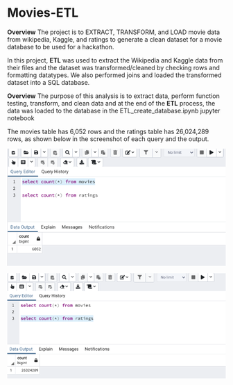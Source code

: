 # Movies-ETL

**Overview**
The project is to EXTRACT, TRANSFORM, and LOAD movie data from wikipedia, Kaggle, and ratings to generate a clean dataset for a movie database to be used for a hackathon.

In this project, **ETL** was used to extract the Wikipedia and Kaggle data from their files and the dataset was transformed/cleaned by checking rows and formatting datatypes. We also performed joins and loaded the transformed dataset into a SQL database.

**Overview**
The purpose of this analysis is to extract data, perform function testing, transform, and clean data and at the end of the **ETL** process, the data was loaded to the database in the ETL_create_database.ipynb jupyter notebook

The movies table has 6,052 rows and the ratings table has 26,024,289 rows, as shown below in the screenshot of each query and the output. 

![movies_query.png](https://github.com/FUNMIIB/Movies-ETL/blob/main/Resources/movies_query.png)

![ratings_query.png](https://github.com/FUNMIIB/Movies-ETL/blob/main/Resources/ratings_query.png)




















